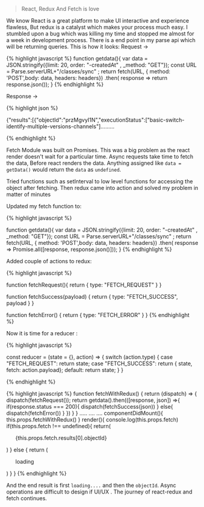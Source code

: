 >React, Redux And Fetch is love

We know React is a great platform to make UI interactive and experience flawless, But redux is a catalyst which makes your process
much easy. 
I stumbled upon a bug which was killing my time and stopped me almost for a week in development process.
There is a end point in my parse api which will be returning queries. This is how it looks:
Request ->

{% highlight javascript %}
function getdata(){
var data = JSON.stringify({limit: 20, order: "-createdAt" , _method: "GET"});
  const URL = Parse.serverURL+"/classes/sync" ;
  return fetch(URL, { method: 'POST',body: data,
  headers: headers})
     .then( response => return response.json());
     }
{% endhighlight %}

Response ->

{% highlight json %}

{"results":[{"objectId":"przMgvyI1N","executionStatus":["basic-switch-identify-multiple-versions-channels"].........

{% endhighlight %}

Fetch Module was built on Promises. This was a big problem as the react render doesn't wait for a particular time. Async requests
take time to fetch the data, Before react renders the data. Anything assigned like `data = getData()` would return the `data` as `undefined`.

Tried functions such as setInterval to low level functions for accessing the object after fetching. Then redux came into action and solved my problem in matter of minutes

Updated my fetch function to:

{% highlight javascript %}

function getdata(){
var data = JSON.stringify({limit: 20, order: "-createdAt" , _method: "GET"});
  const URL = Parse.serverURL+"/classes/sync" ;
  return fetch(URL, { method: 'POST',body: data,
  headers: headers})
     .then( response => Promise.all([response, response.json()]));
     }
{% endhighlight %}

Added couple of actions to redux:


{% highlight javascript %}

function fetchRequest(){
  return {
    type: "FETCH_REQUEST"
  }
}

function fetchSuccess(payload) {
  return {
    type: "FETCH_SUCCESS",
    payload
  }
}

function fetchError() {
  return {
    type: "FETCH_ERROR"
  }
}
{% endhighlight %}

Now it is time for a reducer :


{% highlight javascript %}

const reducer = (state = {}, action) => {
  switch (action.type) {
    case "FETCH_REQUEST":
      return state;
    case "FETCH_SUCCESS": 
      return { state, fetch: action.payload};
    default:
      return state;
  }
} 

{% endhighlight %}


{% highlight javascript %}
function fetchWithRedux() {
  return (dispatch) => {
    dispatch(fetchRequest());
    return getdata().then(([response, json]) =>{
      if(response.status === 200){
        dispatch(fetchSuccess(json))
      }
      else{
        dispatch(fetchError())
      }
    })
  }
}
.....
....
....
componentDidMount(){
    this.props.fetchWithRedux()
  }
  render(){
    console.log(this.props.fetch)
   if(this.props.fetch !== undefined){
   return(
        <ul>
        {this.props.fetch.results[0].objectId}
        </ul>
    )
   }
   else
   {
    return (<ul>loading</ul>)
   }
  }
  {% endhighlight %}
  
  
  And the end result is first `loading....` and then the `objectId`. Async operations are difficult to design if UI/UX .
  The journey of react-redux and fetch continues.
